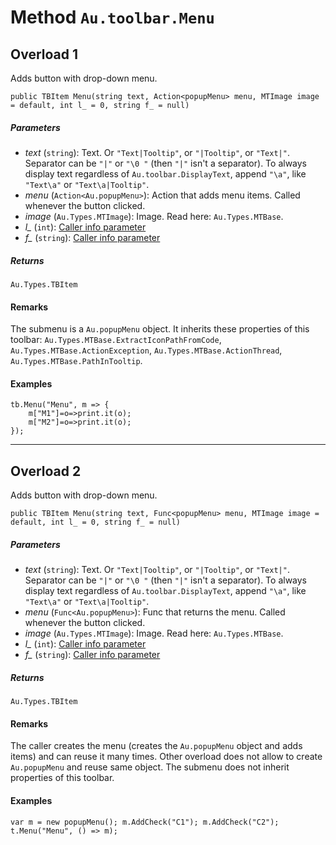 # Method `Au.toolbar.Menu`

## Overload 1

Adds button with drop-down menu.

```
public TBItem Menu(string text, Action<popupMenu> menu, MTImage image = default, int l_ = 0, string f_ = null)
```

##### Parameters

- *text*  (`string`):
    Text. Or `"Text|Tooltip"`, or `"|Tooltip"`, or `"Text|"`. Separator can be `"|"` or `"\0 "` (then `"|"` isn't a separator). To always display text regardless of `Au.toolbar.DisplayText`, append `"\a"`, like `"Text\a"` or `"Text\a|Tooltip"`.
- *menu*  (`Action<Au.popupMenu>`):
    Action that adds menu items. Called whenever the button clicked.
- *image*  (`Au.Types.MTImage`):
    Image. Read here: `Au.Types.MTBase`.
- *l_*  (`int`):
    [Caller info parameter](../articles/Caller%20info%20parameter.html)
- *f_*  (`string`):
    [Caller info parameter](../articles/Caller%20info%20parameter.html)

##### Returns

`Au.Types.TBItem`

#### Remarks

The submenu is a `Au.popupMenu` object. It inherits these properties of this toolbar: `Au.Types.MTBase.ExtractIconPathFromCode`, `Au.Types.MTBase.ActionException`, `Au.Types.MTBase.ActionThread`, `Au.Types.MTBase.PathInTooltip`.

#### Examples

```
tb.Menu("Menu", m => {
	m["M1"]=o=>print.it(o);
	m["M2"]=o=>print.it(o);
});
```

* * *

## Overload 2

Adds button with drop-down menu.

```
public TBItem Menu(string text, Func<popupMenu> menu, MTImage image = default, int l_ = 0, string f_ = null)
```

##### Parameters

- *text*  (`string`):
    Text. Or `"Text|Tooltip"`, or `"|Tooltip"`, or `"Text|"`. Separator can be `"|"` or `"\0 "` (then `"|"` isn't a separator). To always display text regardless of `Au.toolbar.DisplayText`, append `"\a"`, like `"Text\a"` or `"Text\a|Tooltip"`.
- *menu*  (`Func<Au.popupMenu>`):
    Func that returns the menu. Called whenever the button clicked.
- *image*  (`Au.Types.MTImage`):
    Image. Read here: `Au.Types.MTBase`.
- *l_*  (`int`):
    [Caller info parameter](../articles/Caller%20info%20parameter.html)
- *f_*  (`string`):
    [Caller info parameter](../articles/Caller%20info%20parameter.html)

##### Returns

`Au.Types.TBItem`

#### Remarks

The caller creates the menu (creates the `Au.popupMenu` object and adds items) and can reuse it many times. Other overload does not allow to create `Au.popupMenu` and reuse same object. The submenu does not inherit properties of this toolbar.

#### Examples

```
var m = new popupMenu(); m.AddCheck("C1"); m.AddCheck("C2");
t.Menu("Menu", () => m);
```